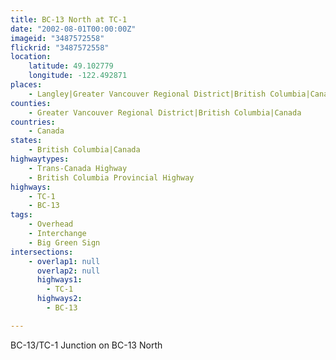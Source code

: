 ```yaml
---
title: BC-13 North at TC-1
date: "2002-08-01T00:00:00Z"
imageid: "3487572558"
flickrid: "3487572558"
location:
    latitude: 49.102779
    longitude: -122.492871
places:
    - Langley|Greater Vancouver Regional District|British Columbia|Canada
counties:
    - Greater Vancouver Regional District|British Columbia|Canada
countries:
    - Canada
states:
    - British Columbia|Canada
highwaytypes:
    - Trans-Canada Highway
    - British Columbia Provincial Highway
highways:
    - TC-1
    - BC-13
tags:
    - Overhead
    - Interchange
    - Big Green Sign
intersections:
    - overlap1: null
      overlap2: null
      highways1:
        - TC-1
      highways2:
        - BC-13

---
```

BC-13/TC-1 Junction on BC-13 North